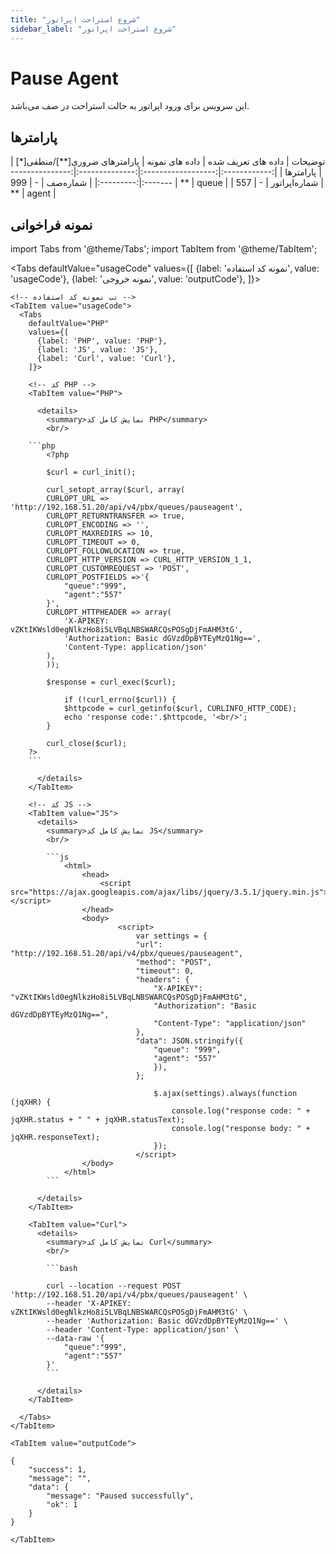 ```yaml
---
title: "شروع استراحت اپراتور"
sidebar_label: "شروع استراحت اپراتور"
---
```

# Pause Agent

این سرویس برای ورود اپراتور به حالت استراحت در صف می‌باشد.

## پارامتر‌ها
<div class="custom-table">
|    توضیحات   | داده های تعریف شده | داده های نمونه | پارامترهای ضروری[**]/منطقی[*] | پارامترها |
|:------------:|:------------------:|:--------------:|:----------------------:|:---------:|
|    شماره‌صف   |          -         |       999      |           **           |   queue   |
| شماره‌اپراتور |          -         |       557      |           **           |   agent   |

</div>

## نمونه فراخوانی


<!--  -->
import Tabs from '@theme/Tabs';
import TabItem from '@theme/TabItem';

  <Tabs
    defaultValue="usageCode"
    values={[
      {label: 'نمونه کد استفاده', value: 'usageCode'},
      {label: 'نمونه خروجی', value: 'outputCode'},
    ]}>

    <!-- تب نمونه کد استفاده -->
    <TabItem value="usageCode">
      <Tabs
        defaultValue="PHP"
        values={[
          {label: 'PHP', value: 'PHP'},
          {label: 'JS', value: 'JS'},
          {label: 'Curl', value: 'Curl'},
        ]}>

        <!-- کد PHP -->
        <TabItem value="PHP">
      
          <details>
            <summary>نمایش کامل کد PHP</summary>
            <br/>

		```php
			<?php

			$curl = curl_init();

			curl_setopt_array($curl, array(
			CURLOPT_URL => 'http://192.168.51.20/api/v4/pbx/queues/pauseagent',
			CURLOPT_RETURNTRANSFER => true,
			CURLOPT_ENCODING => '',
			CURLOPT_MAXREDIRS => 10,
			CURLOPT_TIMEOUT => 0,
			CURLOPT_FOLLOWLOCATION => true,
			CURLOPT_HTTP_VERSION => CURL_HTTP_VERSION_1_1,
			CURLOPT_CUSTOMREQUEST => 'POST',
			CURLOPT_POSTFIELDS =>'{
				"queue":"999",
				"agent":"557"
			}',
			CURLOPT_HTTPHEADER => array(
				'X-APIKEY: vZKtIKWsld0egNlkzHo8i5LVBqLNBSWARCQsPOSgDjFmAHM3tG',
				'Authorization: Basic dGVzdDpBYTEyMzQ1Ng==',
				'Content-Type: application/json'
			),
			));

			$response = curl_exec($curl);

				if (!curl_errno($curl)) {
				$httpcode = curl_getinfo($curl, CURLINFO_HTTP_CODE);
				echo 'response code:'.$httpcode, '<br/>';
			}

			curl_close($curl);
		?>
		```

          </details>
        </TabItem>

        <!-- کد JS -->
        <TabItem value="JS">
          <details>
            <summary>نمایش کامل کد JS</summary>
            <br/>

			```js
				<html>
					<head>
						<script src="https://ajax.googleapis.com/ajax/libs/jquery/3.5.1/jquery.min.js"></script>
					</head>
					<body>
							<script>
								var settings = {
								"url": "http://192.168.51.20/api/v4/pbx/queues/pauseagent",
								"method": "POST",
								"timeout": 0,
								"headers": {
									"X-APIKEY": "vZKtIKWsld0egNlkzHo8i5LVBqLNBSWARCQsPOSgDjFmAHM3tG",
									"Authorization": "Basic dGVzdDpBYTEyMzQ1Ng==",
									"Content-Type": "application/json"
								},
								"data": JSON.stringify({
									"queue": "999",
									"agent": "557"
									}),
								};

									$.ajax(settings).always(function (jqXHR) {
										console.log("response code: " + jqXHR.status + " " + jqXHR.statusText);
										console.log("response body: " + jqXHR.responseText);
									});
								</script>
					</body>
				</html>
			```

          </details>
        </TabItem>

        <TabItem value="Curl">
          <details>
            <summary>نمایش کامل کد Curl</summary>
            <br/>

			```bash

			curl --location --request POST 'http://192.168.51.20/api/v4/pbx/queues/pauseagent' \
			--header 'X-APIKEY: vZKtIKWsld0egNlkzHo8i5LVBqLNBSWARCQsPOSgDjFmAHM3tG' \
			--header 'Authorization: Basic dGVzdDpBYTEyMzQ1Ng==' \
			--header 'Content-Type: application/json' \
			--data-raw '{
				"queue":"999",
				"agent":"557"
			}'
			```

          </details>
        </TabItem>

      </Tabs>
    </TabItem>

    <TabItem value="outputCode">

```shell
{
    "success": 1,
    "message": "",
    "data": {
        "message": "Paused successfully",
        "ok": 1
    }
}
```
    </TabItem>

  </Tabs>
